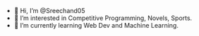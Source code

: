 - 👋 Hi, I’m @Sreechand05
- 👀 I’m interested in Competitive Programming, Novels, Sports.
- 🌱 I’m currently learning Web Dev and Machine Learning.
